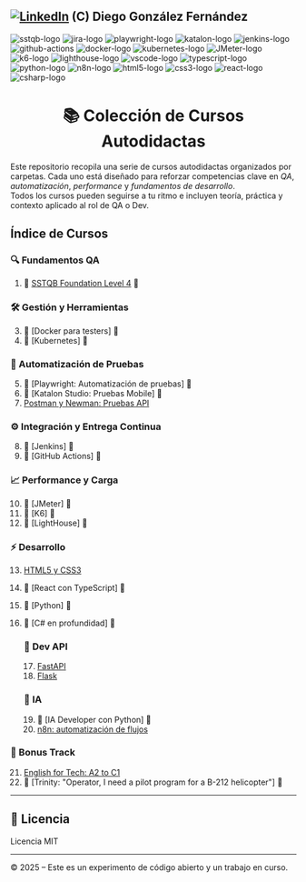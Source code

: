 [![LinkedIn][linkedin-logo]][linkedin-link] (C) Diego González Fernández
---

![sstqb-logo]
![jira-logo]
![playwright-logo]
![katalon-logo]
![jenkins-logo]
![github-actions]
![docker-logo]
![kubernetes-logo]
![JMeter-logo]
![k6-logo]
![lighthouse-logo]
![vscode-logo]
![typescript-logo]
![python-logo]
![n8n-logo]
![html5-logo]
![css3-logo]
![react-logo]
![csharp-logo]

<h1 align="center">📚 Colección de Cursos Autodidactas</h1>

Este repositorio recopila una serie de cursos autodidactas organizados por carpetas. Cada uno está diseñado para reforzar competencias clave en *QA*, *automatización*, *performance* y *fundamentos de desarrollo*.  
Todos los cursos pueden seguirse a tu ritmo e incluyen teoría, práctica y contexto aplicado al rol de QA o Dev.

## Índice de Cursos

### 🔍 Fundamentos QA

1. 🚧 [SSTQB Foundation Level 4](./courses/qa-fundaments/sstqb/readme.md) 🚧

### 🛠️ Gestión y Herramientas

3. 🚧 [Docker para testers]<!-- (./courses/containers/docker/readme.md)--> 🚧
4. 🚧 [Kubernetes]<!-- (./courses/containers/kubernetes/readme.md)--> 🚧

### 🧪 Automatización de Pruebas

5. 🚧 [Playwright: Automatización de pruebas]<!-- (./courses/automation/playwright/readme.md)--> 🚧
6. 🚧 [Katalon Studio: Pruebas Mobile]<!-- (./courses/automation/katalon/readme.md)--> 🚧
7. [Postman y Newman: Pruebas API](./courses/automation/postman/readme.md)

### ⚙️ Integración y Entrega Continua

8. 🚧 [Jenkins]<!-- (./courses/ci-cd/jenkins/readme.md)--> 🚧
9. 🚧 [GitHub Actions]<!-- (./courses/ci-cd/github-actions/readme.md)--> 🚧

### 📈 Performance y Carga

10. 🚧 [JMeter]<!-- (./courses/performance/jmeter/readme.md)--> 🚧
11. 🚧 [K6]<!-- (./courses/performance/k6/readme.md)--> 🚧
12. 🚧 [LightHouse]<!-- (./courses/performance/lighthouse/lighthouse/readme.md)--> 🚧

### ⚡ Desarrollo

13. [HTML5 y CSS3](./courses/dev-and-ia/html5/readme.md)
14. 🚧 [React con TypeScript]<!-- (./courses/dev-and-ia/react/readme.md)--> 🚧
15. 🚧 [Python]<!-- (./courses/dev-and-ia/python/readme.md)--> 🚧
16. 🚧 [C# en profundidad]<!-- (./courses/dev-and-ia/csharp/readme.md)--> 🚧

    ### 📡 Dev API

    17. [FastAPI](./courses/dev-and-ia/fastapi/readme.md)
    18. [Flask](./courses/dev-and-ia/flask/readme.md)

    ### 🧠 IA

    19. 🚧 [IA Developer con Python]<!-- (./courses/dev-and-ia/ia-python/readme.md)--> 🚧
    20. [n8n: automatización de flujos](./courses/dev-and-ia/n8n/readme.md)

### 🚁 Bonus Track

21. [English for Tech: A2 to C1](./courses/resources/english/readme.md)
22. 🚧 [Trinity: "Operator, I need a pilot program for a B-212 helicopter"]<!-- (./courses/resources/helicopter/readme.md)--> 🚧

---

## 📄 Licencia

Licencia MIT

---

© 2025 – Este es un experimento de código abierto y un trabajo en curso.

<!-- Certificaciones -->
[sstqb-logo]: https://img.shields.io/badge/SSTQB-005AA7?style=for-the-badge&logoColor=white

<!-- QA tools -->
[jira-logo]: https://img.shields.io/badge/jira-%230A0FFF.svg?style=for-the-badge&logo=jira&logoColor=white

<!-- CI Tool -->
[github-actions]: https://img.shields.io/badge/github%20actions-%232671E5.svg?style=for-the-badge&logo=githubactions&logoColor=white
[jenkins-logo]: https://img.shields.io/badge/Jenkins-D24939?style=for-the-badge&logo=jenkins&logoColor=white

<!-- Containers -->
[kubernetes-logo]: https://img.shields.io/badge/Kubernetes-326CE5?style=for-the-badge&logo=kubernetes&logoColor=white
[docker-logo]: https://img.shields.io/badge/Docker-2496ED?style=for-the-badge&logo=docker&logoColor=white

<!-- Programming Languages -->
[typescript-logo]: https://img.shields.io/badge/typescript-%23007ACC.svg?style=for-the-badge&logo=typescript&logoColor=white
[python-logo]: https://img.shields.io/badge/Python-black?logo=python&style=for-the-badge
[html5-logo]: https://img.shields.io/badge/HTML5-E34F26?style=for-the-badge&logo=html5&logoColor=white
[css3-logo]: https://img.shields.io/badge/CSS3-1572B6?style=for-the-badge&logo=css3&logoColor=white
[csharp-logo]: https://img.shields.io/badge/C%23-239120?style=for-the-badge&logo=c-sharp&logoColor=white

<!-- Testing Frameworks -->
[cypress-logo]: https://img.shields.io/badge/-cypress-%23E5E5E5?style=for-the-badge&logo=cypress&logoColor=058a5e
[playwright-logo]: https://img.shields.io/badge/playwright-black?style=for-the-badge
[katalon-logo]: https://img.shields.io/badge/Katalon%20Studio-0568A6?style=for-the-badge&logo=katalon&logoColor=white

<!-- Performance -->
[K6-logo]: https://img.shields.io/badge/k6-7D64FF?style=for-the-badge&logo=k6&logoColor=white
[JMeter-logo]: https://img.shields.io/badge/JMeter-D24939?style=for-the-badge&logo=apache-jmeter&logoColor=white
[axe-core-logo]: https://img.shields.io/badge/axe--core-darkgreen?style=for-the-badge&logo=axe&logoColor=white
[lighthouse-logo]: https://img.shields.io/badge/Lighthouse-orange?style=for-the-badge&logo=lighthouse&logoColor=white

<!-- Dev Tools -->
[vscode-logo]: https://img.shields.io/badge/Visual%20Studio%20Code-0078d7.svg?style=for-the-badge&logo=visual-studio-code&logoColor=white
[react-logo]: https://img.shields.io/badge/React-61DAFB?style=for-the-badge&logo=react&logoColor=black

<!-- IA -->
[n8n-logo]: https://img.shields.io/badge/n8n-EF6533?style=for-the-badge&logo=n8n&logoColor=white

<!-- Other -->
[linkedin-logo]: https://img.shields.io/badge/LinkedIn-blue?style=for-the-badge&logo=linkedin&logoColor=white
[linkedin-link]: https://www.linkedin.com/in/diego-gonzalez-fernandez/
